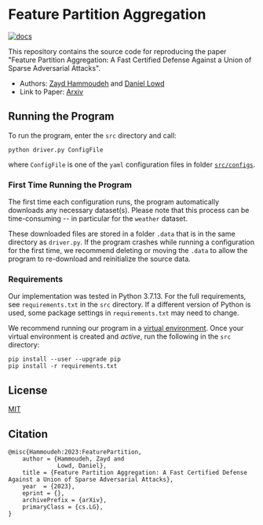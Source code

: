 # Feature Partition Aggregation

[![docs](https://img.shields.io/badge/license-MIT-blue.svg)](https://github.com/ZaydH/certified-sparse/blob/main/LICENSE)

This repository contains the source code for reproducing the paper "Feature Partition Aggregation: A Fast Certified Defense Against a Union of Sparse Adversarial Attacks".

* Authors: [Zayd Hammoudeh](https://zaydh.github.io/) and [Daniel Lowd](https://ix.cs.uoregon.edu/~lowd/)
* Link to Paper: [Arxiv]()

## Running the Program

To run the program, enter the `src` directory and call:

`python driver.py ConfigFile`

where `ConfigFile` is one of the `yaml` configuration files in folder [`src/configs`](src/configs). 

### First Time Running the Program

The first time each configuration runs, the program automatically downloads any necessary dataset(s).  Please note that this process can be time-consuming -- in particular for the `weather` dataset.

These downloaded files are stored in a folder `.data` that is in the same directory as `driver.py`.  If the program crashes while running a configuration for the first time, we recommend deleting or moving the `.data` to allow the program to re-download and reinitialize the source data.

### Requirements

Our implementation was tested in Python&nbsp;3.7.13.  For the full requirements, see `requirements.txt` in the `src` directory.  If a different version of Python is used, some package settings in `requirements.txt` may need to change.

We recommend running our program in a [virtual environment](https://docs.python.org/3/tutorial/venv.html).  Once your virtual environment is created and *active*, run the following in the `src` directory:

```
pip install --user --upgrade pip
pip install -r requirements.txt
```

## License

[MIT](https://github.com/AnonICML2023/certified-sparse/blob/main/LICENSE)

## Citation

```
@misc{Hammoudeh:2023:FeaturePartition,
    author = {Hammoudeh, Zayd and
              Lowd, Daniel},
    title = {Feature Partition Aggregation: A Fast Certified Defense Against a Union of Sparse Adversarial Attacks},
    year  = {2023},
    eprint = {},
    archivePrefix = {arXiv},
    primaryClass = {cs.LG},
}
```

